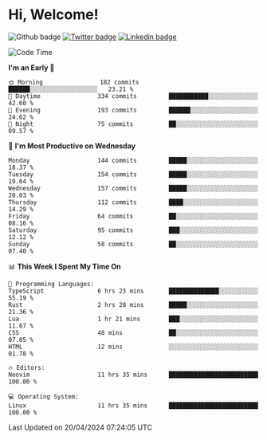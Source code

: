   # Hi, Welcome!
  ![Github badge](https://img.shields.io/github/followers/kraken-afk.svg?style=social&label=Follow&maxAge=2592000)
  [![Twitter badge](https://img.shields.io/badge/-Twitter-00acee?style=flat-square&logo=Twitter&logoColor=white)](https://twitter.com/trshppl)
  [![Linkedin badge](https://img.shields.io/badge/LinkedIn-0077B5?style=flat-square&logo=linkedin&logoColor=white)](https://www.linkedin.com/in/noveanrer)
<!--START_SECTION:waka-->
![Code Time](http://img.shields.io/badge/Code%20Time-150%20hrs-blue)

**I'm an Early 🐤** 

```text
🌞 Morning                182 commits         ██████░░░░░░░░░░░░░░░░░░░   23.21 % 
🌆 Daytime                334 commits         ███████████░░░░░░░░░░░░░░   42.60 % 
🌃 Evening                193 commits         ██████░░░░░░░░░░░░░░░░░░░   24.62 % 
🌙 Night                  75 commits          ██░░░░░░░░░░░░░░░░░░░░░░░   09.57 % 
```
📅 **I'm Most Productive on Wednesday** 

```text
Monday                   144 commits         █████░░░░░░░░░░░░░░░░░░░░   18.37 % 
Tuesday                  154 commits         █████░░░░░░░░░░░░░░░░░░░░   19.64 % 
Wednesday                157 commits         █████░░░░░░░░░░░░░░░░░░░░   20.03 % 
Thursday                 112 commits         ████░░░░░░░░░░░░░░░░░░░░░   14.29 % 
Friday                   64 commits          ██░░░░░░░░░░░░░░░░░░░░░░░   08.16 % 
Saturday                 95 commits          ███░░░░░░░░░░░░░░░░░░░░░░   12.12 % 
Sunday                   58 commits          ██░░░░░░░░░░░░░░░░░░░░░░░   07.40 % 
```


📊 **This Week I Spent My Time On** 

```text
💬 Programming Languages: 
TypeScript               6 hrs 23 mins       ██████████████░░░░░░░░░░░   55.19 % 
Rust                     2 hrs 28 mins       █████░░░░░░░░░░░░░░░░░░░░   21.36 % 
Lua                      1 hr 21 mins        ███░░░░░░░░░░░░░░░░░░░░░░   11.67 % 
CSS                      48 mins             ██░░░░░░░░░░░░░░░░░░░░░░░   07.05 % 
HTML                     12 mins             ░░░░░░░░░░░░░░░░░░░░░░░░░   01.78 % 

🔥 Editors: 
Neovim                   11 hrs 35 mins      █████████████████████████   100.00 % 

💻 Operating System: 
Linux                    11 hrs 35 mins      █████████████████████████   100.00 % 
```


 Last Updated on 20/04/2024 07:24:05 UTC
<!--END_SECTION:waka-->